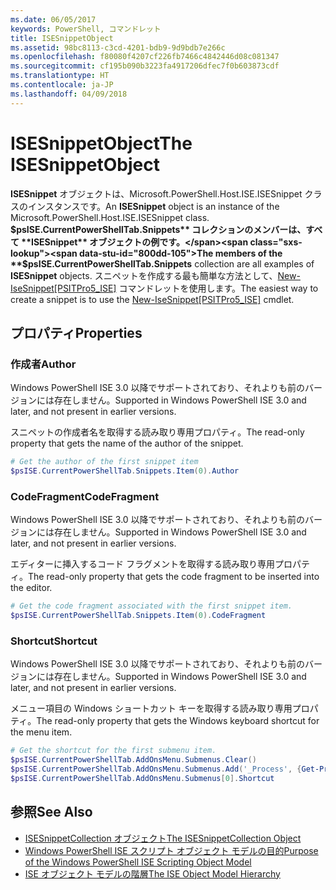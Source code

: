 ```yaml
---
ms.date: 06/05/2017
keywords: PowerShell, コマンドレット
title: ISESnippetObject
ms.assetid: 98bc8113-c3cd-4201-bdb9-9d9bdb7e266c
ms.openlocfilehash: f80080f4207cf226fb7466c4842446d08c081347
ms.sourcegitcommit: cf195b090b3223fa4917206dfec7f0b603873cdf
ms.translationtype: HT
ms.contentlocale: ja-JP
ms.lasthandoff: 04/09/2018
---
```

# <a name="the-isesnippetobject"></a><span data-ttu-id="800dd-103">ISESnippetObject</span><span class="sxs-lookup"><span data-stu-id="800dd-103">The ISESnippetObject</span></span>

<span data-ttu-id="800dd-104">**ISESnippet** オブジェクトは、Microsoft.PowerShell.Host.ISE.ISESnippet クラスのインスタンスです。</span><span class="sxs-lookup"><span data-stu-id="800dd-104">An **ISESnippet** object is an instance of the Microsoft.PowerShell.Host.ISE.ISESnippet class.</span></span> <span data-ttu-id="800dd-105">**$psISE.CurrentPowerShellTab.Snippets** コレクションのメンバーは、すべて **ISESnippet** オブジェクトの例です。</span><span class="sxs-lookup"><span data-stu-id="800dd-105">The members of the **$psISE.CurrentPowerShellTab.Snippets** collection are all examples of **ISESnippet** objects.</span></span> <span data-ttu-id="800dd-106">スニペットを作成する最も簡単な方法として、[New-IseSnippet&#91;PSITPro5_ISE&#93;](https://technet.microsoft.com/library/0a6339a3-2683-4a8e-8929-90ad9a95c3e0) コマンドレットを使用します。</span><span class="sxs-lookup"><span data-stu-id="800dd-106">The easiest way to create a snippet is to use the [New-IseSnippet&#91;PSITPro5_ISE&#93;](https://technet.microsoft.com/library/0a6339a3-2683-4a8e-8929-90ad9a95c3e0) cmdlet.</span></span>

## <a name="properties"></a><span data-ttu-id="800dd-107">プロパティ</span><span class="sxs-lookup"><span data-stu-id="800dd-107">Properties</span></span>

### <a name="author"></a><span data-ttu-id="800dd-108">作成者</span><span class="sxs-lookup"><span data-stu-id="800dd-108">Author</span></span>

<span data-ttu-id="800dd-109">Windows PowerShell ISE 3.0 以降でサポートされており、それよりも前のバージョンには存在しません。</span><span class="sxs-lookup"><span data-stu-id="800dd-109">Supported in Windows PowerShell ISE 3.0 and later, and not present in earlier versions.</span></span>

<span data-ttu-id="800dd-110">スニペットの作成者名を取得する読み取り専用プロパティ。</span><span class="sxs-lookup"><span data-stu-id="800dd-110">The read-only property that gets the name of the author of the snippet.</span></span>

```powershell
# Get the author of the first snippet item
$psISE.CurrentPowerShellTab.Snippets.Item(0).Author
```

### <a name="codefragment"></a><span data-ttu-id="800dd-111">CodeFragment</span><span class="sxs-lookup"><span data-stu-id="800dd-111">CodeFragment</span></span>

<span data-ttu-id="800dd-112">Windows PowerShell ISE 3.0 以降でサポートされており、それよりも前のバージョンには存在しません。</span><span class="sxs-lookup"><span data-stu-id="800dd-112">Supported in Windows PowerShell ISE 3.0 and later, and not present in earlier versions.</span></span>

<span data-ttu-id="800dd-113">エディターに挿入するコード フラグメントを取得する読み取り専用プロパティ。</span><span class="sxs-lookup"><span data-stu-id="800dd-113">The read-only property that gets the code fragment to be inserted into the editor.</span></span>

```powershell
# Get the code fragment associated with the first snippet item.
$psISE.CurrentPowerShellTab.Snippets.Item(0).CodeFragment
```

### <a name="shortcut"></a><span data-ttu-id="800dd-114">Shortcut</span><span class="sxs-lookup"><span data-stu-id="800dd-114">Shortcut</span></span>

<span data-ttu-id="800dd-115">Windows PowerShell ISE 3.0 以降でサポートされており、それよりも前のバージョンには存在しません。</span><span class="sxs-lookup"><span data-stu-id="800dd-115">Supported in Windows PowerShell ISE 3.0 and later, and not present in earlier versions.</span></span>

<span data-ttu-id="800dd-116">メニュー項目の Windows ショートカット キーを取得する読み取り専用プロパティ。</span><span class="sxs-lookup"><span data-stu-id="800dd-116">The read-only property that gets the Windows keyboard shortcut for the menu item.</span></span>

```powershell
# Get the shortcut for the first submenu item.
$psISE.CurrentPowerShellTab.AddOnsMenu.Submenus.Clear()
$psISE.CurrentPowerShellTab.AddOnsMenu.Submenus.Add('_Process', {Get-Process}, 'Alt+P')
$psISE.CurrentPowerShellTab.AddOnsMenu.Submenus[0].Shortcut
```

## <a name="see-also"></a><span data-ttu-id="800dd-117">参照</span><span class="sxs-lookup"><span data-stu-id="800dd-117">See Also</span></span>

- [<span data-ttu-id="800dd-118">ISESnippetCollection オブジェクト</span><span class="sxs-lookup"><span data-stu-id="800dd-118">The ISESnippetCollection Object</span></span>](The-ISESnippetCollection-Object.md)
- [<span data-ttu-id="800dd-119">Windows PowerShell ISE スクリプト オブジェクト モデルの目的</span><span class="sxs-lookup"><span data-stu-id="800dd-119">Purpose of the Windows PowerShell ISE Scripting Object Model</span></span>](purpose-of-the-windows-powershell-ise-scripting-object-model.md)
- [<span data-ttu-id="800dd-120">ISE オブジェクト モデルの階層</span><span class="sxs-lookup"><span data-stu-id="800dd-120">The ISE Object Model Hierarchy</span></span>](The-ISE-Object-Model-Hierarchy.md)